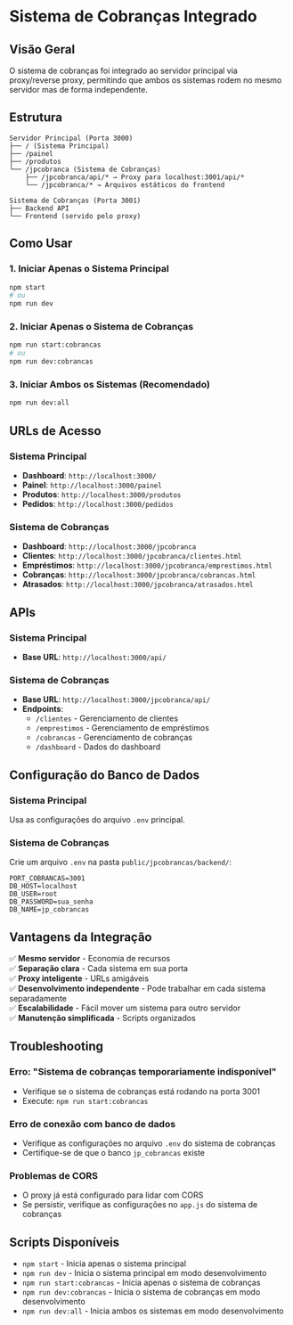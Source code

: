 # Sistema de Cobranças Integrado

## Visão Geral
O sistema de cobranças foi integrado ao servidor principal via proxy/reverse proxy, permitindo que ambos os sistemas rodem no mesmo servidor mas de forma independente.

## Estrutura
```
Servidor Principal (Porta 3000)
├── / (Sistema Principal)
├── /painel
├── /produtos
└── /jpcobranca (Sistema de Cobranças)
    ├── /jpcobranca/api/* → Proxy para localhost:3001/api/*
    └── /jpcobranca/* → Arquivos estáticos do frontend

Sistema de Cobranças (Porta 3001)
├── Backend API
└── Frontend (servido pelo proxy)
```

## Como Usar

### 1. Iniciar Apenas o Sistema Principal
```bash
npm start
# ou
npm run dev
```

### 2. Iniciar Apenas o Sistema de Cobranças
```bash
npm run start:cobrancas
# ou
npm run dev:cobrancas
```

### 3. Iniciar Ambos os Sistemas (Recomendado)
```bash
npm run dev:all
```

## URLs de Acesso

### Sistema Principal
- **Dashboard**: `http://localhost:3000/`
- **Painel**: `http://localhost:3000/painel`
- **Produtos**: `http://localhost:3000/produtos`
- **Pedidos**: `http://localhost:3000/pedidos`

### Sistema de Cobranças
- **Dashboard**: `http://localhost:3000/jpcobranca`
- **Clientes**: `http://localhost:3000/jpcobranca/clientes.html`
- **Empréstimos**: `http://localhost:3000/jpcobranca/emprestimos.html`
- **Cobranças**: `http://localhost:3000/jpcobranca/cobrancas.html`
- **Atrasados**: `http://localhost:3000/jpcobranca/atrasados.html`

## APIs

### Sistema Principal
- **Base URL**: `http://localhost:3000/api/`

### Sistema de Cobranças
- **Base URL**: `http://localhost:3000/jpcobranca/api/`
- **Endpoints**:
  - `/clientes` - Gerenciamento de clientes
  - `/emprestimos` - Gerenciamento de empréstimos
  - `/cobrancas` - Gerenciamento de cobranças
  - `/dashboard` - Dados do dashboard

## Configuração do Banco de Dados

### Sistema Principal
Usa as configurações do arquivo `.env` principal.

### Sistema de Cobranças
Crie um arquivo `.env` na pasta `public/jpcobrancas/backend/`:
```env
PORT_COBRANCAS=3001
DB_HOST=localhost
DB_USER=root
DB_PASSWORD=sua_senha
DB_NAME=jp_cobrancas
```

## Vantagens da Integração

✅ **Mesmo servidor** - Economia de recursos  
✅ **Separação clara** - Cada sistema em sua porta  
✅ **Proxy inteligente** - URLs amigáveis  
✅ **Desenvolvimento independente** - Pode trabalhar em cada sistema separadamente  
✅ **Escalabilidade** - Fácil mover um sistema para outro servidor  
✅ **Manutenção simplificada** - Scripts organizados  

## Troubleshooting

### Erro: "Sistema de cobranças temporariamente indisponível"
- Verifique se o sistema de cobranças está rodando na porta 3001
- Execute: `npm run start:cobrancas`

### Erro de conexão com banco de dados
- Verifique as configurações no arquivo `.env` do sistema de cobranças
- Certifique-se de que o banco `jp_cobrancas` existe

### Problemas de CORS
- O proxy já está configurado para lidar com CORS
- Se persistir, verifique as configurações no `app.js` do sistema de cobranças

## Scripts Disponíveis

- `npm start` - Inicia apenas o sistema principal
- `npm run dev` - Inicia o sistema principal em modo desenvolvimento
- `npm run start:cobrancas` - Inicia apenas o sistema de cobranças
- `npm run dev:cobrancas` - Inicia o sistema de cobranças em modo desenvolvimento
- `npm run dev:all` - Inicia ambos os sistemas em modo desenvolvimento 